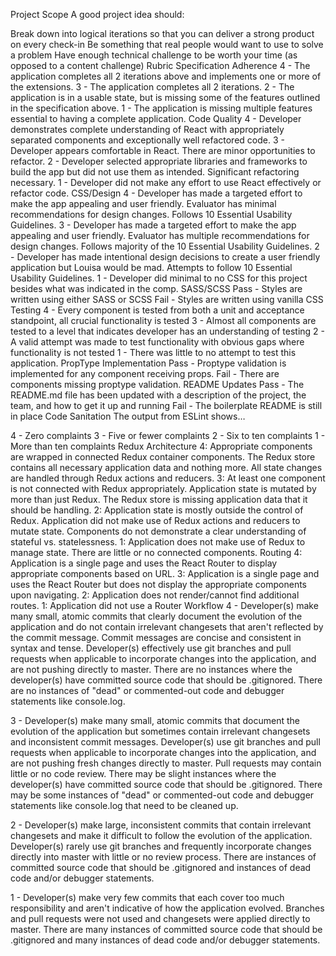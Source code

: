 Project Scope
A good project idea should:

Break down into logical iterations so that you can deliver a strong product on every check-in
Be something that real people would want to use to solve a problem
Have enough technical challenge to be worth your time (as opposed to a content challenge)
Rubric
Specification Adherence
4 - The application completes all 2 iterations above and implements one or more of the extensions.
3 - The application completes all 2 iterations.
2 - The application is in a usable state, but is missing some of the features outlined in the specification above.
1 - The application is missing multiple features essential to having a complete application.
Code Quality
4 - Developer demonstrates complete understanding of React with appropriately separated components and exceptionally well refactored code.
3 - Developer appears comfortable in React. There are minor opportunities to refactor.
2 - Developer selected appropriate libraries and frameworks to build the app but did not use them as intended. Significant refactoring necessary.
1 - Developer did not make any effort to use React effectively or refactor code.
CSS/Design
4 - Developer has made a targeted effort to make the app appealing and user friendly. Evaluator has minimal recommendations for design changes. Follows 10 Essential Usability Guidelines.
3 - Developer has made a targeted effort to make the app appealing and user friendly. Evaluator has multiple recommendations for design changes. Follows majority of the 10 Essential Usability Guidelines.
2 - Developer has made intentional design decisions to create a user friendly application but Louisa would be mad. Attempts to follow 10 Essential Usability Guidelines.
1 - Developer did minimal to no CSS for this project besides what was indicated in the comp.
SASS/SCSS
Pass - Styles are written using either SASS or SCSS
Fail - Styles are written using vanilla CSS
Testing
4 - Every component is tested from both a unit and acceptance standpoint, all crucial functionality is tested
3 - Almost all components are tested to a level that indicates developer has an understanding of testing
2 - A valid attempt was made to test functionality with obvious gaps where functionality is not tested
1 - There was little to no attempt to test this application.
PropType Implementation
Pass - Proptype validation is implemented for any component receiving props.
Fail - There are components missing proptype validation.
README Updates
Pass - The README.md file has been updated with a description of the project, the team, and how to get it up and running
Fail - The boilerplate README is still in place
Code Sanitation
The output from ESLint shows…

4 - Zero complaints
3 - Five or fewer complaints
2 - Six to ten complaints
1 - More than ten complaints
Redux Architecture
4: Appropriate components are wrapped in connected Redux container components. The Redux store contains all necessary application data and nothing more. All state changes are handled through Redux actions and reducers.
3: At least one component is not connected with Redux appropriately. Application state is mutated by more than just Redux. The Redux store is missing application data that it should be handling.
2: Application state is mostly outside the control of Redux. Application did not make use of Redux actions and reducers to mutate state. Components do not demonstrate a clear understanding of stateful vs. statelessness.
1: Application does not make use of Redux to manage state. There are little or no connected components.
Routing
4: Application is a single page and uses the React Router to display appropriate components based on URL.
3: Application is a single page and uses the React Router but does not display the appropriate components upon navigating.
2: Application does not render/cannot find additional routes.
1: Application did not use a Router
Workflow
4 - Developer(s) make many small, atomic commits that clearly document the evolution of the application and do not contain irrelevant changesets that aren't reflected by the commit message. Commit messages are concise and consistent in syntax and tense. Developer(s) effectively use git branches and pull requests when applicable to incorporate changes into the application, and are not pushing directly to master. There are no instances where the developer(s) have committed source code that should be .gitignored. There are no instances of "dead" or commented-out code and debugger statements like console.log.

3 - Developer(s) make many small, atomic commits that document the evolution of the application but sometimes contain irrelevant changesets and inconsistent commit messages. Developer(s) use git branches and pull requests when applicable to incorporate changes into the application, and are not pushing fresh changes directly to master. Pull requests may contain little or no code review. There may be slight instances where the developer(s) have committed source code that should be .gitignored. There may be some instances of "dead" or commented-out code and debugger statements like console.log that need to be cleaned up.

2 - Developer(s) make large, inconsistent commits that contain irrelevant changesets and make it difficult to follow the evolution of the application. Developer(s) rarely use git branches and frequently incorporate changes directly into master with little or no review process. There are instances of committed source code that should be .gitignored and instances of dead code and/or debugger statements.

1 - Developer(s) make very few commits that each cover too much responsibility and aren't indicative of how the application evolved. Branches and pull requests were not used and changesets were applied directly to master. There are many instances of committed source code that should be .gitignored and many instances of dead code and/or debugger statements.
